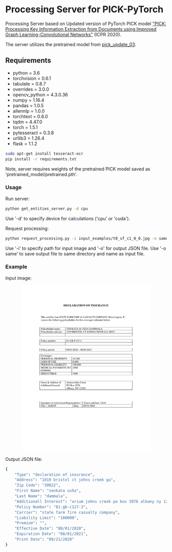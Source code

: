 # Processing Server for PICK-PyTorch
Processing Server based on Updated version of PyTorch PICK model ["PICK: Processing Key Information Extraction from Documents using Improved Graph 
Learning-Convolutional Networks"](https://arxiv.org/abs/2004.07464) (ICPR 2020). 

The server utilizes the pretrained model from [pick_update_03](https://git.azcltd.com/review_group/rnd-ec-insurance-recognition/-/tree/gorodetsky_dev/experiments/pick_update_03).

## Requirements
* python = 3.6 
* torchvision = 0.6.1
* tabulate = 0.8.7
* overrides = 3.0.0
* opencv_python = 4.3.0.36
* numpy = 1.16.4
* pandas = 1.0.5
* allennlp = 1.0.0
* torchtext = 0.6.0
* tqdm = 4.47.0
* torch = 1.5.1
* pytesseract = 0.3.8
* urllib3 = 1.26.4
* flask = 1.1.2
```bash
sudo apt-get install tesseract-ocr
pip install -r requirements.txt
```
Note, server requires weights of the pretrained PICK model saved as 'pretrained_model/pretrained.pth'.

### Usage
Run server:
```bash
python get_entities_server.py -d cpu
```
Use '-d' to specify device for calculations ('cpu' or 'cuda').

Request processing:
```bash
python request_processing.py -i input_examples/t0_sf_c1_0_0.jpg -o same
```
Use '-i' to specify path for input image and '-o' for output JSON file. Use '-o same' to save output file to same directory and name as input file.

### Example
Input image:
<div align="center">
  <img src="input_examples/t0_sf_c1_0_0.jpg" width="400" />
</div>

Output JSON file:
```bash
{
    "Type": "declaration of insurance",
    "Address": "1019 bristol ct johns creek ga",
    "Zip Code": "30022",
    "First Name": "venkata usha",
    "Last Name": "dammala",
    "Additionall Interest": "arium johns creek po box 3976 albany ny 12203",
    "Policy Number": "81-gb-c127-3",
    "Carrier": "state farm fire casualty company",
    "Liability Limit": "100000",
    "Premium": "",
    "Effective Date": "08/01/2020",
    "Expiration Date": "08/01/2021",
    "Print Date": "09/21/2020"
}
```
